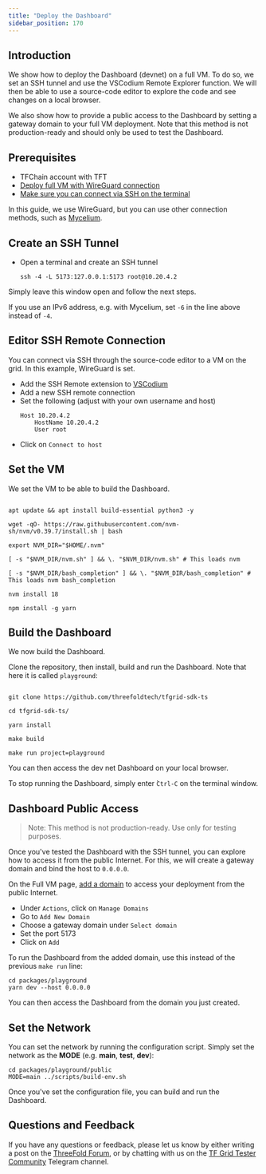 ```yaml
---
title: "Deploy the Dashboard"
sidebar_position: 170
---
```




## Introduction

We show how to deploy the Dashboard (devnet) on a full VM. To do so, we set an SSH tunnel and use the VSCodium Remote Explorer function. We will then be able to use a source-code editor to explore the code and see changes on a local browser.

We also show how to provide a public access to the Dashboard by setting a gateway domain to your full VM deployment. Note that this method is not production-ready and should only be used to test the Dashboard.

## Prerequisites

- TFChain account with TFT
- [Deploy full VM with WireGuard connection](../../system_administrators/getstarted/ssh_guide/advanced_methods/ssh_wireguard.md)
- [Make sure you can connect via SSH on the terminal](../../system_administrators/getstarted/ssh_guide/ssh_openssh.md)

In this guide, we use WireGuard, but you can use other connection methods, such as [Mycelium](../../system_administrators/mycelium/mycelium_toc.md).
  
## Create an SSH Tunnel

- Open a terminal and create an SSH tunnel
    ```
    ssh -4 -L 5173:127.0.0.1:5173 root@10.20.4.2
    ```

Simply leave this window open and follow the next steps.

If you use an IPv6 address, e.g. with Mycelium, set `-6` in the line above instead of `-4`.

## Editor SSH Remote Connection

You can connect via SSH through the source-code editor to a VM on the grid. In this example, WireGuard is set.

- Add the SSH Remote extension to [VSCodium](https://vscodium.com/)
- Add a new SSH remote connection
- Set the following (adjust with your own username and host)
  ``` 
  Host 10.20.4.2
      HostName 10.20.4.2
      User root
  ```
- Click on `Connect to host`

## Set the VM

We set the VM to be able to build the Dashboard.

```

apt update && apt install build-essential python3 -y

wget -qO- https://raw.githubusercontent.com/nvm-sh/nvm/v0.39.7/install.sh | bash

export NVM_DIR="$HOME/.nvm"

[ -s "$NVM_DIR/nvm.sh" ] && \. "$NVM_DIR/nvm.sh" # This loads nvm

[ -s "$NVM_DIR/bash_completion" ] && \. "$NVM_DIR/bash_completion" # This loads nvm bash_completion

nvm install 18

npm install -g yarn

```

## Build the Dashboard

We now build the Dashboard.

Clone the repository, then install, build and run the Dashboard. Note that here it is called `playground`:

```

git clone https://github.com/threefoldtech/tfgrid-sdk-ts

cd tfgrid-sdk-ts/

yarn install

make build

make run project=playground

```

You can then access the dev net Dashboard on your local browser.

To stop running the Dashboard, simply enter ̀`Ctrl-C` on the terminal window.


## Dashboard Public Access

> Note: This method is not production-ready. Use only for testing purposes.

Once you've tested the Dashboard with the SSH tunnel, you can explore how to access it from the public Internet. For this, we will create a gateway domain and bind the host to `0.0.0.0`.

On the Full VM page, [add a domain](../../dashboard/solutions/add_domain.md) to access your deployment from the public Internet.

- Under `Actions`, click on `Manage Domains`
- Go to `Add New Domain`
- Choose a gateway domain under `Select domain`
- Set the port 5173
- Click on `Add`

To run the Dashboard from the added domain, use this instead of the previous `make run` line:

```
cd packages/playground
yarn dev --host 0.0.0.0
```

You can then access the Dashboard from the domain you just created.

## Set the Network

You can set the network by running the configuration script. Simply set the network as the **MODE** (e.g. **main**, **test**, **dev**):

```
cd packages/playground/public
MODE=main ../scripts/build-env.sh
```

Once you've set the configuration file, you can build and run the Dashboard.

## Questions and Feedback

If you have any questions or feedback, please let us know by either writing a post on the [ThreeFold Forum](https://forum.threefold.io/), or by chatting with us on the [TF Grid Tester Community](https://t.me/threefoldtesting) Telegram channel.
